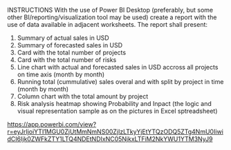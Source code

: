INSTRUCTIONS
With the use of Power BI Desktop (preferably, but some other BI/reporting/visualization tool may be used) create a report with the use of data available in adjacent worksheets. The report shall present:

1. Summary of actual sales in USD
2. Summary of forecasted sales in USD
3. Card with the total number of projects
4. Card with the total number of risks
5. Line chart with actual and forecasted sales in USD accross all projects on time axis (month by month)
6. Running total (cummulative) sales overal and with split by project in time (month by month)
7. Column chart with the total amount by project
8. Risk analysis heatmap showing Probability and Inpact (the logic and visual representation sample as on the pictures in Excel sptreadsheet)

https://app.powerbi.com/view?r=eyJrIjoiYTI1MGU0ZjUtMmNmNS00ZjIzLTkyYjEtYTQzODQ5ZTg4NmU0IiwidCI6Ijk0ZWFkZTY1LTQ4NDEtNDIxNC05NjkxLTFiM2NkYWU1YTM3NyJ9
